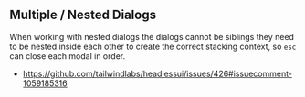 
## Multiple / Nested Dialogs

When working with nested dialogs the dialogs cannot be siblings they need to be nested inside each other to create the correct stacking context, so `esc` can close each modal in order.

- https://github.com/tailwindlabs/headlessui/issues/426#issuecomment-1059185316
